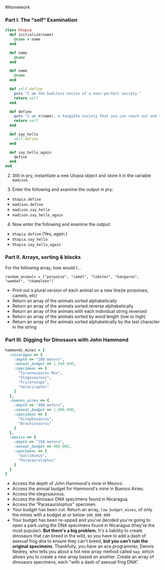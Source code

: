 #Homework

### Part I. The "self" Examination

```ruby
class Utopia
  def initialize(name)
    @name = name
  end

  def name
    @name
  end

  def name
    @name
  end

  def self.define
    puts "I am the bodiless notion of a near-perfect society."
    return self
  end

  def define
    puts "I am #{name}, a tangible society that you can reach out and touch in which everyone is content." 
    return self
  end

  def say_hello
    self.define
  end

  def say_hello_again
    define
  end
end
```

2) Still in pry, instantiate a new Utopia object and store it in the variable `madison`

3) Enter the following and examine the output in pry:
  * `Utopia.define`
  * `madison.define`
  * `madison.say_hello`
  * `madison.say_hello_again`

4) Now enter the following and examine the output:
  * `Utopia.define` (Yes, again.)
  * `Utopia.say_hello`
  * `Utopia.say_hello_again`

### Part II. Arrays, sorting & blocks

For the following array, how would I...

```
random_animals = ["porpoise", "camel", "lobster", "kangaroo", "wombat", "chameleon"]
```
* Print out a plural version of each animal on a new line(ie porpoises, camels, etc)
* Return an array of the animals sorted alphabetically
* Return an array of the animals sorted reverse alphabetically
* Return an array of the animals with each individual string reversed
* Return an array of the animals sorted by word length (low to high)
* Return an array of the animals sorted alphabetically by the last character in the string

### Part III. Digging for Dinosaurs with John Hammond

```ruby
hammonds_mines = { 
  :nicaragua => {
    :depth => "200 meters",
    :annual_budget => 1_500_000,
    :specimens => [
      "Tyrannosaurus Rex", 
      "Stegosaurous", 
      "Triceratops",
      "Velociraptor"
    ]
  },
  :buenos_aires => {
    :depth => "400 meters",
    :annual_budget => 1_000_000,
    :specimens => [
      "Dilophosaurus", 
      "Brachiosaurus"
    ]
  }, 
  :mexico => {
    :depth => "350 meters",
    :annual_budget => 900_000,
    :specimens => [
      "Gallimimus",
      "Parasaurolophus"
    ]
  }
}
```
* Access the depth of John Hammond's mine in Mexico.
* Access the annual budget for Hammond's mine in Buenos Airies.
* Access the stegosaurous.
* Access the dinosaur DNA specimens found in Nicaragua.
* Access the "Parasaurolophus" specimen.
* Your budget has been cut. Return an array, `low_budget_mines`, of only the mines with a budget at or below `100_000_000`
* Your budget has been re-upped and you've decided you're going to open a park using the DNA specimens found in Nicaragua (they're the most popular). __But there's a big problem__; It's a liability to create dinosaurs that can breed in the wild, so you have to add a dash of asexual frog dna to ensure they can't breed, __but you can't ruin the original specimens__. Thankfully, you have an ace programmer, Dennis Nedrey, who tells you about a hot new array method called `map`, which allows you to create a new array based on another. Create an array of dinosaurs specimens, each "with a dash of asexual frog DNA". 
